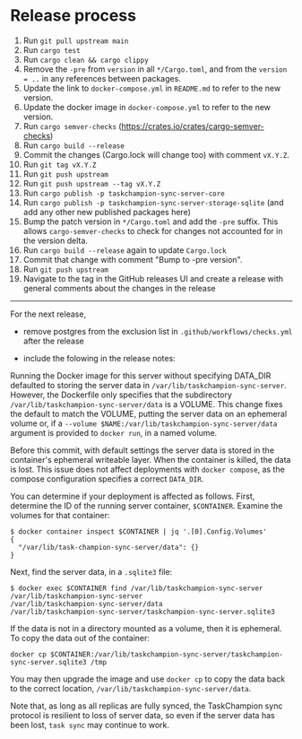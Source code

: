 # Release process

1. Run `git pull upstream main`
1. Run `cargo test`
1. Run `cargo clean && cargo clippy`
1. Remove the `-pre` from `version` in all `*/Cargo.toml`, and from the `version = ..` in any references between packages.
1. Update the link to `docker-compose.yml` in `README.md` to refer to the new version.
1. Update the docker image in `docker-compose.yml` to refer to the new version.
1. Run `cargo semver-checks` (https://crates.io/crates/cargo-semver-checks)
1. Run `cargo build --release`
1. Commit the changes (Cargo.lock will change too) with comment `vX.Y.Z`.
1. Run `git tag vX.Y.Z`
1. Run `git push upstream`
1. Run `git push upstream --tag vX.Y.Z`
1. Run `cargo publish -p taskchampion-sync-server-core`
1. Run `cargo publish -p taskchampion-sync-server-storage-sqlite` (and add any other new published packages here)
1. Bump the patch version in `*/Cargo.toml` and add the `-pre` suffix. This allows `cargo-semver-checks` to check for changes not accounted for in the version delta.
1. Run `cargo build --release` again to update `Cargo.lock`
1. Commit that change with comment "Bump to -pre version".
1. Run `git push upstream`
1. Navigate to the tag in the GitHub releases UI and create a release with general comments about the changes in the release

---

For the next release,

- remove postgres from the exclusion list in `.github/workflows/checks.yml` after the release

- include the folowing in the release notes:

Running the Docker image for this server without specifying DATA_DIR
defaulted to storing the server data in
`/var/lib/taskchampion-sync-server`. However, the Dockerfile only
specifies that the subdirectory `/var/lib/taskchampion-sync-server/data`
is a VOLUME. This change fixes the default to match the VOLUME, putting
the server data on an ephemeral volume or, if a `--volume
$NAME:/var/lib/taskchampion-sync-server/data` argument is provided to
`docker run`, in a named volume.

Before this commit, with default settings the server data is stored in
the container's ephemeral writeable layer. When the container is killed,
the data is lost. This issue does not affect deployments with `docker
compose`, as the compose configuration specifies a correct `DATA_DIR`.

You can determine if your deployment is affected as follows. First,
determine the ID of the running server container, `$CONTAINER`. Examine
the volumes for that container:

```shell
$ docker container inspect $CONTAINER | jq '.[0].Config.Volumes'
{
  "/var/lib/task-champion-sync-server/data": {}
}
```

Next, find the server data, in a `.sqlite3` file:

```shell
$ docker exec $CONTAINER find /var/lib/taskchampion-sync-server
/var/lib/taskchampion-sync-server
/var/lib/taskchampion-sync-server/data
/var/lib/taskchampion-sync-server/taskchampion-sync-server.sqlite3
```

If the data is not in a directory mounted as a volume, then it is
ephemeral. To copy the data out of the container:

```shell
docker cp $CONTAINER:/var/lib/taskchampion-sync-server/taskchampion-sync-server.sqlite3 /tmp
```

You may then upgrade the image and use `docker cp` to copy the data back
to the correct location, `/var/lib/taskchampion-sync-server/data`.

Note that, as long as all replicas are fully synced, the TaskChampion
sync protocol is resilient to loss of server data, so even if the server
data has been lost, `task sync` may continue to work.
